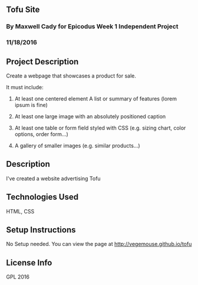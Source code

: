 ## Tofu Site
### By Maxwell Cady for Epicodus Week 1 Independent Project
### 11/18/2016

## Project Description
Create a webpage that showcases a product for sale.

It must include:

1. At least one centered element
A list or summary of features (lorem ipsum is fine)

2. At least one large image with an absolutely positioned caption

3. At least one table or form field styled with CSS (e.g. sizing chart, color options, order form…)

4. A gallery of smaller images (e.g. similar products...)

## Description
I've created a website advertising Tofu

## Technologies Used
HTML, CSS

## Setup Instructions
No Setup needed. You can view the page at http://vegemouse.github.io/tofu

## License Info
GPL 2016

